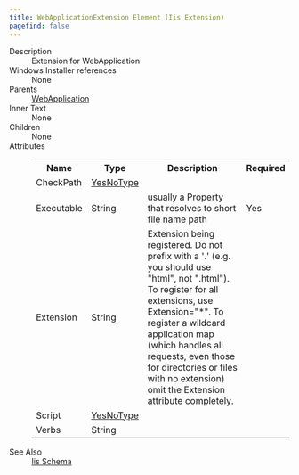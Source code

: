 ```yaml
---
title: WebApplicationExtension Element (Iis Extension)
pagefind: false
---
```

<dl>
  <dt>Description</dt>
  <dd>Extension for WebApplication</dd>
  <dt>Windows Installer references</dt>
  <dd>None</dd>
  <dt>Parents</dt>
  <dd>
    <a href="../../iis/webapplication" class="extension">WebApplication</a>
  </dd>
  <dt>Inner Text</dt>
  <dd>None</dd>
  <dt>Children</dt>
  <dd>None</dd>
  <dt>Attributes</dt>
  <dd>
    <table cellspacing="0" cellpadding="0" class="schema">
      <tr>
        <th width="15%">Name</th>
        <th width="15%">Type</th>
        <th width="65%">Description</th>
        <th width="15%">Required</th>
      </tr>
      <tr>
        <td>CheckPath</td>
        <td><a href="../../iis/simple_type_yesnotype">YesNoType</a></td>
        <td>&nbsp;</td>
        <td>&nbsp;</td>
      </tr>
      <tr>
        <td>Executable</td>
        <td>String</td>
        <td>usually a Property that resolves to short file name path</td>
        <td>Yes</td>
      </tr>
      <tr>
        <td>Extension</td>
        <td>String</td>
        <td>Extension being registered. Do not prefix with a '.' (e.g. you should use "html", not ".html").  To register for all extensions, use Extension="*".  To register a wildcard application map (which handles all requests, even those for directories or files with no extension) omit the Extension attribute completely.</td>
        <td>&nbsp;</td>
      </tr>
      <tr>
        <td>Script</td>
        <td><a href="../../iis/simple_type_yesnotype">YesNoType</a></td>
        <td>&nbsp;</td>
        <td>&nbsp;</td>
      </tr>
      <tr>
        <td>Verbs</td>
        <td>String</td>
        <td>&nbsp;</td>
        <td>&nbsp;</td>
      </tr>
    </table>
  </dd>
  <dt>See Also</dt>
  <dd>
    <a href="../">Iis Schema</a>
  </dd>
</dl>
